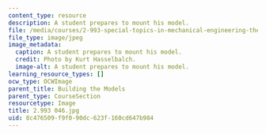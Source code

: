 ```yaml
---
content_type: resource
description: A student prepares to mount his model.
file: /media/courses/2-993-special-topics-in-mechanical-engineering-the-art-and-science-of-boat-design-january-iap-2007/8c476509f9f090dc623f160cd647b984_2993046.jpg
file_type: image/jpeg
image_metadata:
  caption: A student prepares to mount his model.
  credit: Photo by Kurt Hasselbalch.
  image-alt: A student prepares to mount his model.
learning_resource_types: []
ocw_type: OCWImage
parent_title: Building the Models
parent_type: CourseSection
resourcetype: Image
title: 2.993 046.jpg
uid: 8c476509-f9f0-90dc-623f-160cd647b984
---
```

